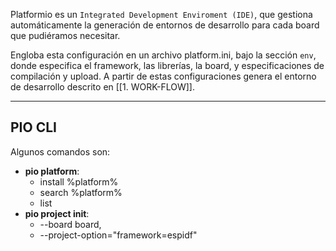 Platformio es un `Integrated Development Enviroment (IDE)`, que gestiona automáticamente la generación de entornos de desarrollo para cada board que pudiéramos necesitar.

Engloba esta configuración en un archivo platform.ini, bajo la sección `env`, donde especifica el framework, las librerías, la board, y especificaciones de compilación y upload. A partir de estas configuraciones genera el entorno de desarrollo descrito en [[1. WORK-FLOW]].

---
## PIO CLI
Algunos comandos son:

- **pio platform**: 
	- install %platform%
	- search %platform%
	- list
- **pio project init**: 
	- --board board, 
	- --project-option="framework=espidf"